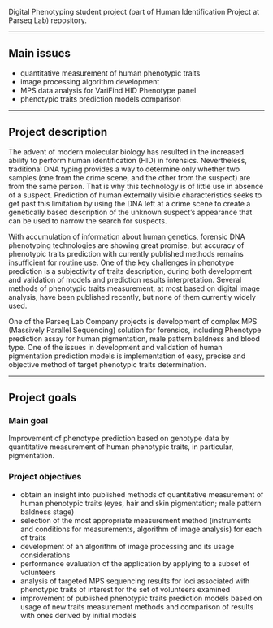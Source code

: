 Digital Phenotyping student project (part of Human Identification Project at Parseq Lab) repository.


------------

Main issues
------------

* quantitative measurement of human phenotypic traits
* image processing algorithm development
* MPS data analysis for VariFind HID Phenotype panel
* phenotypic traits prediction models comparison


------------

Project description
------------

The advent of modern molecular biology has resulted in the increased ability to perform human identification (HID) in forensics. Nevertheless, traditional DNA typing provides a way to determine only whether two samples (one from the crime scene, and the other from the suspect) are from the same person. That is why this technology is of little use in absence of a suspect. Prediction of human externally visible characteristics seeks to get past this limitation by using the DNA left at a crime scene to create a genetically based description of the unknown suspect’s appearance that can be used to narrow the search for suspects.

With accumulation of information about human genetics, forensic DNA phenotyping technologies are showing great promise, but accuracy of phenotypic traits prediction with currently published methods remains insufficient for routine use. One of the key challenges in phenotype prediction is a subjectivity of traits description, during both development and validation of models and prediction results interpretation. Several methods of phenotypic traits measurement, at most based on digital image analysis, have been published recently, but none of them currently widely used.

One of the Parseq Lab Company projects is development of complex MPS (Massively Parallel Sequencing) solution for forensics, including Phenotype prediction assay for human pigmentation, male pattern baldness and blood type. One of the issues in development and validation of human pigmentation prediction models is implementation of easy, precise and objective method of target phenotypic traits determination.


------------

Project goals
------------

### Main goal

Improvement of phenotype prediction based on genotype data by quantitative measurement of human phenotypic traits, in particular, pigmentation.

### Project objectives

* obtain an insight into published methods of quantitative measurement of human phenotypic traits (eyes, hair and skin pigmentation; male pattern baldness stage)
* selection of the most appropriate measurement method (instruments and conditions for measurements, algorithm of image analysis) for each of traits
* development of an algorithm of image processing and its usage considerations
* performance evaluation of the application by applying to a subset of volunteers
* analysis of targeted MPS sequencing results for loci associated with phenotypic traits of interest for the set of volunteers examined
* improvement of published phenotypic traits prediction models based on usage of new traits measurement methods and comparison of results with ones derived by initial models
